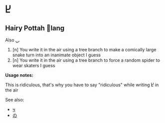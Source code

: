 # Ⴞ
## Hairy Pottah 🐙lang

Also ⍽.

1. [n] You write it in the air using a tree branch to make a comically large snake turn into an inanimate object I guess
2. [n] You write it in the air using a tree branch to force a random spider to wear skaters I guess

**Usage notes:**

This is ridiculous, that's why you have to say "ridiculous" while writing Ⴞ in the air

See also:
* [ч](ч.md)
* [の](の.md)